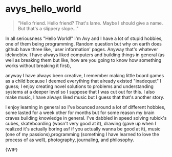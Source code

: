 # avys_hello_world
><p>"Hello friend. Hello friend? That's lame. Maybe I should give a name. But that's a slippery slope..."</p>
In all seriousness "Hello World!" I'm Avy and I have a lot of stupid hobbies, one of them being programming.
Random question but why on earth does github have three like, 'user information' pages. Anyway that's whatever idekncbtw.
I have always liked computers and building things in general (as well as breaking them but like, how are you going to know how something works without breaking it first),

anyway I have always been creative, I remember making little board games as a child because I deemed everything that already existed "inadequet" I guess; I enjoy creating novel solutions to problems and understanding systems at a deeper level
so I suppose that I was cut out for this. I also make music, I have always liked music but I guess that that's another story.

I enjoy learning in general so I've bounced around a lot of different hobbies, some lasted for a week other for months but for some reason my brain craves building knowledge in general. I've dabbled in speed solving rubick's cubes, skateboarding (wasn't very good at it), drawing (gave up when I realized it's actually boring asf if you actually wanna be good at it), music (one of my passions),programming (something I have learned to love the process of as well), photography, journaling, and philosophy.

{WIP}  
